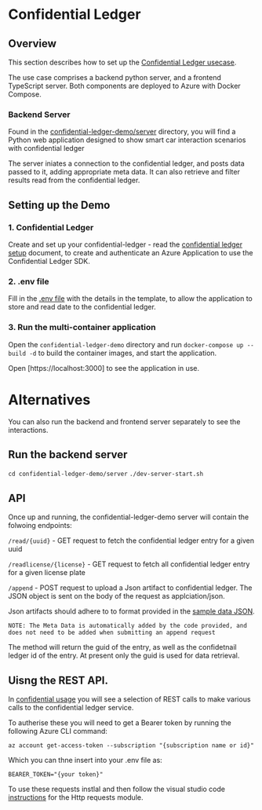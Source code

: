 # Confidential Ledger

## Overview
This section describes how to set up the [Confidential Ledger usecase](confidential-ledger-usecase.md).

The use case comprises a backend python server, and a frontend TypeScript server. Both components are deployed to Azure with Docker Compose.

### Backend Server
Found in the [confidential-ledger-demo/server](confidential-ledger-demo/server) directory, you will find a Python web application designed to show smart car interaction scenarios with confidential ledger

The server iniates a connection to the confidential ledger, and posts data passed to it, adding appropriate meta data. It can also retrieve and filter results read from the confidential ledger.

## Setting up the Demo

### 1. Confidential Ledger
Create and set up your confidential-ledger - read the [confidential ledger setup](docs/confidential-ledger-setup.md) document, to create and authenticate an Azure Application to use the Confidential Ledger SDK.
### 2. .env file

Fill in the [.env file](./confidential-server/server/.env.TEMPLATE) with the details in the template, to allow the application to store and read date to the confidential ledger.

### 3. Run the multi-container application

Open the `confidential-ledger-demo` directory and run `docker-compose up --build -d` to build the container images, and start the application.

Open [https://localhost:3000] to see the application in use.

# Alternatives
You can also run the backend and frontend server separately to see the interactions.
## Run the backend server

`cd confidential-ledger-demo/server`
`./dev-server-start.sh`

## API

Once up and running, the confidential-ledger-demo server will contain the folwoing endpoints:

`/read/{uuid}` -
GET request to fetch the confidential ledger entry for a given uuid

`/readlicense/{license}` -
GET request to fetch all confidential ledger entry for a given license plate

`/append` -
POST request to upload a Json artifact to confidential ledger. The JSON object is sent on the body of the request as applciation/json.

Json artifacts should adhere to to format provided in the [sample data JSON](docs/sampledata.json).

`NOTE: The Meta Data is automatically added by the code provided, and does not need to be added when submitting an append request`

The method will return the guid of the entry, as well as the confidetnail ledger id of the entry. At present only the guid is used for data retrieval.

## Uisng the REST API.

In [confidential usage](confidential-ledger-demo/server/confidential-usage.http) you will see a selection of REST calls to make various calls to the confidential ledger service.

To autherise these you will need to get a Bearer token by running the following Azure CLI command:

`az account get-access-token --subscription "{subscription name or id}"`

Which you can thne insert into your .env file as:

`BEARER_TOKEN="{your token}"`

To use these requests instlal and then follow the visual studio code [instructions](https://marketplace.visualstudio.com/items?itemName=humao.rest-client) for the Http requests module.
